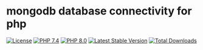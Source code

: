 # mongodb database connectivity for php

[![License](https://img.shields.io/badge/license-BSD-blue.svg)](https://opensource.org/licenses/BSD-3-Clause)
[![PHP 7.4](https://img.shields.io/badge/php-7.4-yellow.svg)](http://www.php.net)
[![PHP 8.0](https://img.shields.io/badge/php-8.0-yellow.svg)](http://www.php.net)
[![Latest Stable Version](https://img.shields.io/packagist/v/mbretter/stk-mongodb.svg)](https://packagist.org/packages/mbretter/stk-mongodb)
[![Total Downloads](https://img.shields.io/packagist/dt/mbretter/stk-mongodb.svg)](https://packagist.org/packages/mbretter/stk-mongodb)